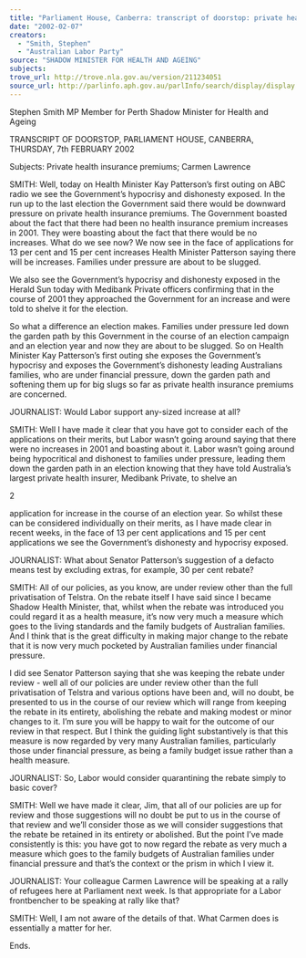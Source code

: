 ```yaml
---
title: "Parliament House, Canberra: transcript of doorstop: private health insurance premiums; Carmen Lawrence."
date: "2002-02-07"
creators:
  - "Smith, Stephen"
  - "Australian Labor Party"
source: "SHADOW MINISTER FOR HEALTH AND AGEING"
subjects:
trove_url: http://trove.nla.gov.au/version/211234051
source_url: http://parlinfo.aph.gov.au/parlInfo/search/display/display.w3p;query=Id%3A%22media/pressrel/VCV56%22
---
```


 Stephen Smith MP Member for Perth Shadow Minister for Health and Ageing

 TRANSCRIPT OF DOORSTOP, PARLIAMENT HOUSE, CANBERRA, THURSDAY, 7th FEBRUARY 2002

 Subjects: Private health insurance premiums; Carmen Lawrence

 SMITH: Well, today on Health Minister Kay Patterson’s first outing on ABC radio we see the Government’s hypocrisy and dishonesty exposed.  In the run up to the last election the Government said there would be downward pressure on private health insurance premiums.  The Government boasted about the fact that there had been no health insurance premium increases in 2001.  They were boasting about the fact that there would be no increases. What do we see now?  We now see in the face of applications for 13 per cent and 15 per cent increases Health Minister Patterson saying there will be increases.  Families under pressure are about to be slugged.

 We also see the Government’s hypocrisy and dishonesty exposed in the Herald Sun today with Medibank Private officers confirming that in the course of 2001 they approached the Government for an increase and were told to shelve it for the election.

 So what a difference an election makes.  Families under pressure led down the garden path by this Government in the course of an election campaign and an election year and now they are about to be slugged.  So on Health Minister Kay Patterson’s first outing she exposes the Government’s hypocrisy and exposes the Government’s dishonesty leading Australians families, who are under financial pressure, down the garden path and softening them up for big slugs so far as private health insurance premiums are concerned.

 JOURNALIST: Would Labor support any-sized increase at all?

 SMITH: Well I have made it clear that you have got to consider each of the applications on their merits, but Labor wasn’t going around saying that there were no increases in 2001 and boasting about it.  Labor wasn’t going around being hypocritical and dishonest to families under pressure, leading them down the garden path in an election knowing that they have told Australia’s largest private health insurer, Medibank Private, to shelve an

 2

 application for increase in the course of an election year.  So whilst these can be considered individually on their merits, as I have made clear in recent weeks, in the face of 13 per cent applications and 15 per cent applications we see the Government’s dishonesty and hypocrisy exposed.

 JOURNALIST: What about Senator Patterson’s suggestion of a defacto means test by excluding extras, for example, 30 per cent rebate?

 SMITH: All of our policies, as you know, are under review other than the full privatisation of Telstra.  On the rebate itself I have said since I became Shadow Health Minister, that, whilst when the rebate was introduced you could regard it as a health measure, it’s now very much a measure which goes to the living standards and the family budgets of Australian families. And I think that is the great difficulty in making major change to the rebate that it is now very much pocketed by Australian families under financial pressure.

 I did see Senator Patterson saying that she was keeping the rebate under review - well all of our policies are under review other than the full privatisation of Telstra and various options have been and, will no doubt, be presented to us in the course of our review which will range from keeping the rebate in its entirety, abolishing the rebate and making modest or minor changes to it.  I’m sure you will be happy to wait for the outcome of our review in that respect.  But I think the guiding light substantively is that this measure is now regarded by very many Australian families, particularly those under financial pressure, as being a family budget issue rather than a health measure.

 JOURNALIST: So, Labor would consider quarantining the rebate simply to basic cover?

 SMITH: Well we have made it clear, Jim, that all of our policies are up for review and those suggestions will no doubt be put to us in the course of that review and we’ll consider those as we will consider suggestions that the rebate be retained in its entirety or abolished.  But the point I’ve made consistently is this: you have got to now regard the rebate as very much a measure which goes to the family budgets of Australian families under financial pressure and that’s the context or the prism in which I view it.

 JOURNALIST: Your colleague Carmen Lawrence will be speaking at a rally of refugees here at Parliament next week.  Is that appropriate for a Labor frontbencher to be speaking at rally like that?

 SMITH: Well, I am not aware of the details of that.  What Carmen does is essentially a matter for her.

 Ends.

